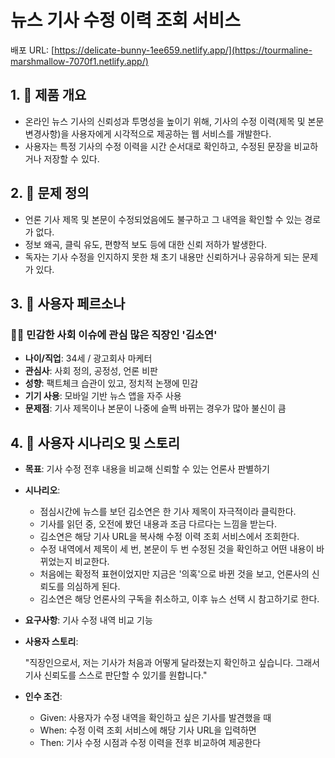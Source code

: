 # 뉴스 기사 수정 이력 조회 서비스
배포 URL: [https://delicate-bunny-1ee659.netlify.app/](https://tourmaline-marshmallow-7070f1.netlify.app/)

## 1. 🧭 제품 개요
- 온라인 뉴스 기사의 신뢰성과 투명성을 높이기 위해, 기사의 수정 이력(제목 및 본문 변경사항)을 사용자에게 시각적으로 제공하는 웹 서비스를 개발한다.
- 사용자는 특정 기사의 수정 이력을 시간 순서대로 확인하고, 수정된 문장을 비교하거나 저장할 수 있다.

## 2. 🎯 문제 정의
- 언론 기사 제목 및 본문이 수정되었음에도 불구하고 그 내역을 확인할 수 있는 경로가 없다.
- 정보 왜곡, 클릭 유도, 편향적 보도 등에 대한 신뢰 저하가 발생한다.
- 독자는 기사 수정을 인지하지 못한 채 초기 내용만 신뢰하거나 공유하게 되는 문제가 있다.

## 3. 👥 사용자 페르소나

### 🧑‍💼 민감한 사회 이슈에 관심 많은 직장인 '김소연'

- **나이/직업**: 34세 / 광고회사 마케터
- **관심사**: 사회 정의, 공정성, 언론 비판
- **성향**: 팩트체크 습관이 있고, 정치적 논쟁에 민감
- **기기 사용**: 모바일 기반 뉴스 앱을 자주 사용
- **문제점**: 기사 제목이나 본문이 나중에 슬쩍 바뀌는 경우가 많아 불신이 큼

## 4. 📝 사용자 시나리오 및 스토리
- **목표**: 기사 수정 전후 내용을 비교해 신뢰할 수 있는 언론사 판별하기

- **시나리오**:
    - 점심시간에 뉴스를 보던 김소연은 한 기사 제목이 자극적이라 클릭한다.
    - 기사를 읽던 중, 오전에 봤던 내용과 조금 다르다는 느낌을 받는다.
    - 김소연은 해당 기사 URL을 복사해 수정 이력 조회 서비스에서 조회한다.
    - 수정 내역에서 제목이 세 번, 본문이 두 번 수정된 것을 확인하고 어떤 내용이 바뀌었는지 비교한다.
    - 처음에는 확정적 표현이었지만 지금은 '의혹'으로 바뀐 것을 보고, 언론사의 신뢰도를 의심하게 된다.
    - 김소연은 해당 언론사의 구독을 취소하고, 이후 뉴스 선택 시 참고하기로 한다.

- **요구사항**: 기사 수정 내역 비교 기능
- **사용자 스토리**:
    
    "직장인으로서, 저는 기사가 처음과 어떻게 달라졌는지 확인하고 싶습니다. 그래서 기사 신뢰도를 스스로 판단할 수 있기를 원합니다."

- **인수 조건**:
    - Given: 사용자가 수정 내역을 확인하고 싶은 기사를 발견했을 때
    - When: 수정 이력 조회 서비스에 해당 기사 URL을 입력하면
    - Then: 기사 수정 시점과 수정 이력을 전후 비교하여 제공한다
